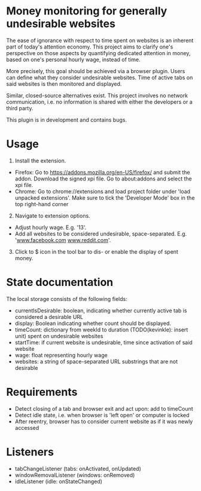 # Money monitoring for generally undesirable websites
The ease of ignorance with respect to time spent on websites is an inherent part of today's attention economy. This project aims to clarify one's perspective on those aspects by quantifying dedicated attention in money, based on one's personal hourly wage, instead of time.

More precisely, this goal should be achieved via a browser plugin. Users
can define what they consider undesirable websites. Time of active tabs
on said websites is then monitored and displayed.

Similar, closed-source alternatives exist. This project involves no network communication, i.e. no information is shared with either the developers or a third party.

This plugin is in development and contains bugs.

# Usage

1. Install the extension.
  - Firefox: Go to https://addons.mozilla.org/en-US/firefox/ and submit the addon. Download the signed xpi file. Go to about:addons and select the xpi file.
  - Chrome: Go to chrome://extensions and load project folder under 'load unpacked extensions'. Make sure to tick the 'Developer Mode' box in the top right-hand corner
2. Navigate to extension options.
  - Adjust hourly wage. E.g. '13'.
  - Add all websites to be considered undesirable, space-separated. E.g. 'www.facebook.com www.reddit.com'.
3. Click to $ icon in the tool bar to dis- or enable the display of spent money.

# State documentation

The local storage consists of the following fields:
- currentIsDesirable: boolean, indicating whether currently active tab is considered a desirable URL
- display: Boolean indicating whether count should be displayed.
- timeCount: dictionary from weekId to duration (TODO(kevinkle): insert unit) spent on undesirable websites
- startTime: if current website is undesirable, time since activation of said website
- wage: float representing hourly wage
- websites: a string of space-separated URL substrings that are not desirable

# Requirements
- Detect closing of a tab and browser exit and act upon: add to timeCount
- Detect idle state, i.e. when browser is 'left open' or computer is locked
- After reentry, browser has to consider current website as if it was newly accessed

# Listeners
- tabChangeListener (tabs: onActivated, onUpdated)
- windowRemovalListener (windows: onRemoved)
- idleListener (idle: onStateChanged)
